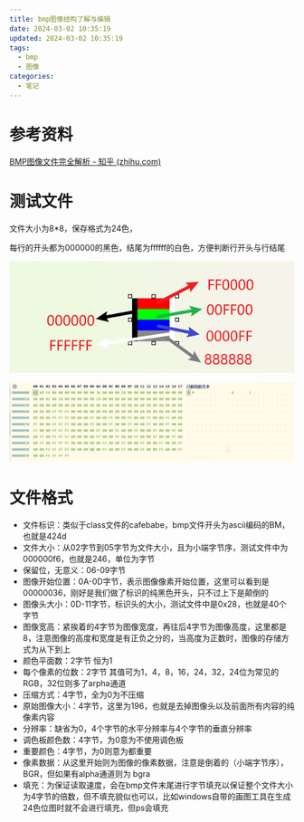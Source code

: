 ```yaml
---
title: bmp图像结构了解与编辑
date: 2024-03-02 10:35:19
updated: 2024-03-02 10:35:19
tags:
  - bmp
  - 图像
categories:
  - 笔记
---
```


# 参考资料

[BMP图像文件完全解析 - 知乎 (zhihu.com)](https://zhuanlan.zhihu.com/p/260702527)

# 测试文件

文件大小为8*8，保存格式为24色，

每行的开头都为000000的黑色，结尾为ffffff的白色，方便判断行开头与行结尾

![image-20240302155622108](bmp图像结构了解与编辑/image-20240302155622108.png)

![image-20240302160014020](bmp图像结构了解与编辑/image-20240302160014020.png)

# 文件格式

- 文件标识：类似于class文件的cafebabe，bmp文件开头为ascii编码的BM，也就是424d
- 文件大小：从02字节到05字节为文件大小，且为小端字节序，测试文件中为000000f6，也就是246，单位为字节
- 保留位，无意义：06-09字节
- 图像开始位置：0A-0D字节，表示图像像素开始位置，这里可以看到是00000036，刚好是我们做了标识的纯黑色开头，只不过上下是颠倒的
- 图像头大小：0D-11字节，标识头的大小，测试文件中是0x28，也就是40个字节
- 图像宽高：紧挨着的4字节为图像宽度，再往后4字节为图像高度，这里都是8，注意图像的高度和宽度是有正负之分的，当高度为正数时，图像的存储方式为从下到上
- 颜色平面数：2字节 恒为1
- 每个像素的位数：2字节 其值可为1，4，8，16，24，32，24位为常见的RGB，32位则多了arpha通道
- 压缩方式：4字节，全为0为不压缩
- 原始图像大小：4字节，这里为196，也就是去掉图像头以及前面所有内容的纯像素内容
- 分辨率：缺省为0，4个字节的水平分辨率与4个字节的垂直分辨率
- 调色板颜色数：4字节，为0意为不使用调色板
- 重要颜色：4字节，为0则意为都重要
- 像素数据：从这里开始则为图像的像素数据，注意是倒着的（小端字节序），BGR，但如果有alpha通道则为 bgra
- 填充：为保证读取速度，会在bmp文件末尾进行字节填充以保证整个文件大小为4字节的倍数，但不填充貌似也可以，比如windows自带的画图工具在生成24色位图时就不会进行填充，但ps会填充

